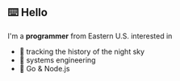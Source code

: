## ⌨️ Hello

I'm a **programmer** from Eastern U.S. interested in
- 🌟 tracking the history of the night sky
- 📇 systems engineering
- 🔐 Go & Node.js

